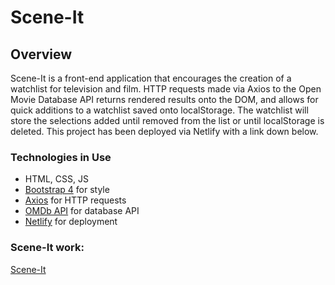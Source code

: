# Scene-It

## Overview

Scene-It is a front-end application that encourages the creation of a watchlist for television and film.
HTTP requests made via Axios to the Open Movie Database API returns
rendered results onto the DOM, and allows for quick additions to a watchlist saved onto
localStorage. The watchlist will store the selections added until removed from the list or
until localStorage is deleted. This project has been deployed via Netlify with a link down below.

### Technologies in Use

- HTML, CSS, JS
- [Bootstrap 4](https://getbootstrap.com/) for style
- [Axios](https://www.npmjs.com/package/axios) for HTTP requests
- [OMDb API](http://www.omdbapi.com/) for database API
- [Netlify](https://www.netlify.com/) for deployment

### Scene-It work:

[Scene-It](https://kind-chandrasekhar-a9d59d.netlify.app/index.html)
